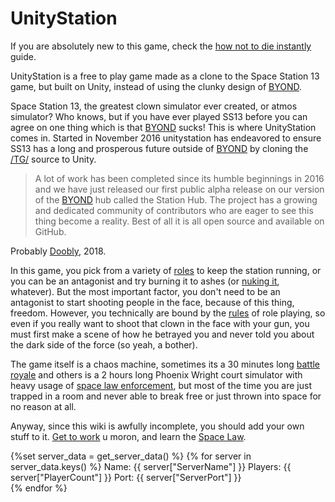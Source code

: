 
# UnityStation

If you are absolutely new to this game, check the [how not to die instantly](How-not-to-die-instantly.md) guide.  

UnityStation is a free to play game made as a clone to the Space Station 13 game, but built on Unity, instead of using the clunky design of [BYOND](http://www.byond.com/).  

Space Station 13, the greatest clown simulator ever created, or atmos simulator? Who knows, but if you have ever played SS13 before you can agree on one thing which is that [BYOND](http://www.byond.com/) sucks! This is where UnityStation comes in. Started in November 2016 unitystation has endeavored to ensure SS13 has a long and prosperous future outside of [BYOND](http://www.byond.com/) by cloning the [/TG/](https://tgstation13.org/) source to Unity. 

> A lot of work has been completed since its humble beginnings in 2016 and we have just released our first public alpha release on our version of the [BYOND](http://www.byond.com/) hub called the Station Hub. The project has a growing and dedicated community of contributors who are eager to see this thing become a reality. Best of all it is all open source and available on GitHub.

Probably [Doobly](Doobly.md), 2018.

In this game, you pick from a variety of [roles](Roles.md) to keep the station running, or you can be an antagonist and try burning it to ashes (or [nuking it](antags/Nuclear-Emergency.md), whatever). But the most important factor, you don't need to be an antagonist to start shooting people in the face, because of this thing, freedom. However, you technically are bound by the [rules](https://sites.google.com/view/unitystation-server-rules/server-rules) of role playing, so even if you really want to shoot that clown in the face with your gun, you must first make a scene of how he betrayed you and never told you about the dark side of the force (so yeah, a bother).

The game itself is a chaos machine, sometimes its a 30 minutes long [battle royale](Battle-royale.md) and others is a 2 hours long Phoenix Wright court simulator with heavy usage of [space law enforcement](Security.md), but most of the time you are just trapped in a room and never able to break free or just thrown into space for no reason at all.

Anyway, since this wiki is awfully incomplete, you should add your own stuff to it. [Get to work](So-close-to-impossible-that-it-might-as-well-not-even-exist.md) u moron, and learn the [Space Law](Space-Law.md).

{%set server_data = get_server_data() %}
{% for server in server_data.keys() %}
Name: {{ server["ServerName"] }}
Players: {{ server["PlayerCount"] }}
Port: {{ server["ServerPort"] }}
</br>
{% endfor %}

